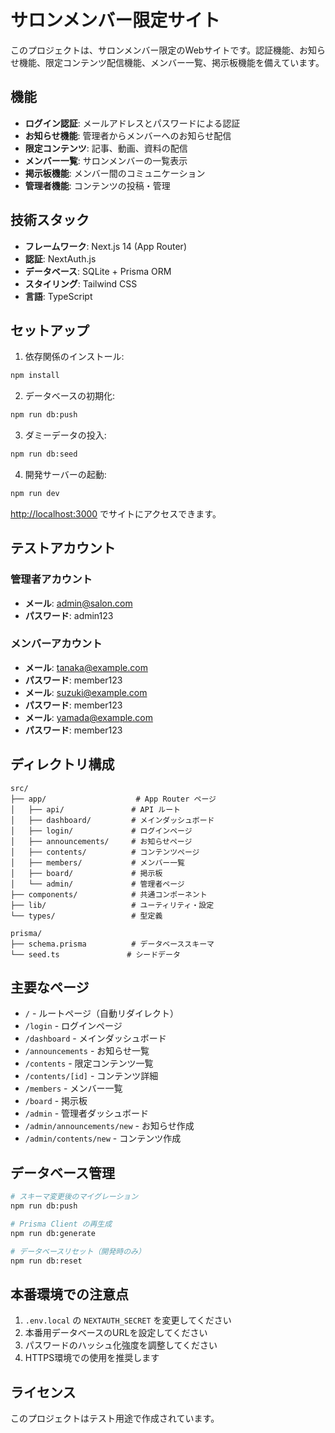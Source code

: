# サロンメンバー限定サイト

このプロジェクトは、サロンメンバー限定のWebサイトです。認証機能、お知らせ機能、限定コンテンツ配信機能、メンバー一覧、掲示板機能を備えています。

## 機能

- **ログイン認証**: メールアドレスとパスワードによる認証
- **お知らせ機能**: 管理者からメンバーへのお知らせ配信
- **限定コンテンツ**: 記事、動画、資料の配信
- **メンバー一覧**: サロンメンバーの一覧表示
- **掲示板機能**: メンバー間のコミュニケーション
- **管理者機能**: コンテンツの投稿・管理

## 技術スタック

- **フレームワーク**: Next.js 14 (App Router)
- **認証**: NextAuth.js
- **データベース**: SQLite + Prisma ORM
- **スタイリング**: Tailwind CSS
- **言語**: TypeScript

## セットアップ

1. 依存関係のインストール:
```bash
npm install
```

2. データベースの初期化:
```bash
npm run db:push
```

3. ダミーデータの投入:
```bash
npm run db:seed
```

4. 開発サーバーの起動:
```bash
npm run dev
```

[http://localhost:3000](http://localhost:3000) でサイトにアクセスできます。

## テストアカウント

### 管理者アカウント
- **メール**: admin@salon.com
- **パスワード**: admin123

### メンバーアカウント
- **メール**: tanaka@example.com
- **パスワード**: member123
- **メール**: suzuki@example.com
- **パスワード**: member123
- **メール**: yamada@example.com
- **パスワード**: member123

## ディレクトリ構成

```
src/
├── app/                    # App Router ページ
│   ├── api/               # API ルート
│   ├── dashboard/         # メインダッシュボード
│   ├── login/             # ログインページ
│   ├── announcements/     # お知らせページ
│   ├── contents/          # コンテンツページ
│   ├── members/           # メンバー一覧
│   ├── board/             # 掲示板
│   └── admin/             # 管理者ページ
├── components/            # 共通コンポーネント
├── lib/                   # ユーティリティ・設定
└── types/                 # 型定義

prisma/
├── schema.prisma          # データベーススキーマ
└── seed.ts               # シードデータ
```

## 主要なページ

- `/` - ルートページ（自動リダイレクト）
- `/login` - ログインページ
- `/dashboard` - メインダッシュボード
- `/announcements` - お知らせ一覧
- `/contents` - 限定コンテンツ一覧
- `/contents/[id]` - コンテンツ詳細
- `/members` - メンバー一覧
- `/board` - 掲示板
- `/admin` - 管理者ダッシュボード
- `/admin/announcements/new` - お知らせ作成
- `/admin/contents/new` - コンテンツ作成

## データベース管理

```bash
# スキーマ変更後のマイグレーション
npm run db:push

# Prisma Client の再生成
npm run db:generate

# データベースリセット（開発時のみ）
npm run db:reset
```

## 本番環境での注意点

1. `.env.local` の `NEXTAUTH_SECRET` を変更してください
2. 本番用データベースのURLを設定してください
3. パスワードのハッシュ化強度を調整してください
4. HTTPS環境での使用を推奨します

## ライセンス

このプロジェクトはテスト用途で作成されています。
